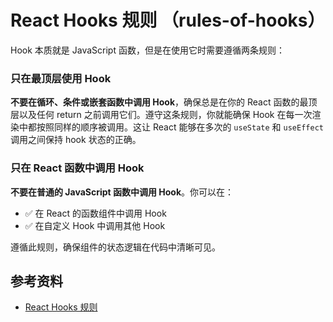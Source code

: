 # React Hooks 规则 （rules-of-hooks）

Hook 本质就是 JavaScript 函数，但是在使用它时需要遵循两条规则：

### 只在最顶层使用 Hook

**不要在循环、条件或嵌套函数中调用 Hook**，确保总是在你的 React 函数的最顶层以及任何 return 之前调用它们。遵守这条规则，你就能确保 Hook 在每一次渲染中都按照同样的顺序被调用。这让 React 能够在多次的 `useState` 和 `useEffect` 调用之间保持 hook 状态的正确。

### 只在 React 函数中调用 Hook

**不要在普通的 JavaScript 函数中调用 Hook**。你可以在：

- ✅ 在 React 的函数组件中调用 Hook
- ✅ 在自定义 Hook 中调用其他 Hook

遵循此规则，确保组件的状态逻辑在代码中清晰可见。

## 参考资料

- [React Hooks 规则](https://zh-hans.reactjs.org/docs/hooks-rules.html)
